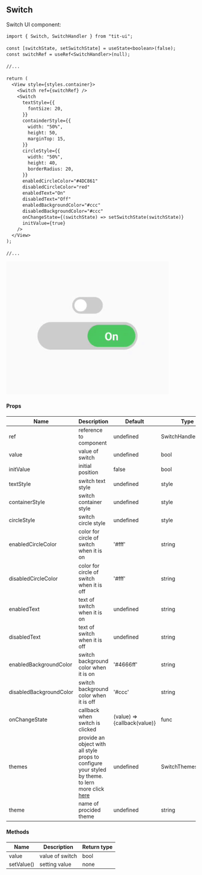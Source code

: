 ## Switch

Switch UI component:

```tsx
import { Switch, SwitchHandler } from "tit-ui";

const [switchState, setSwitchState] = useState<boolean>(false);
const switchRef = useRef<SwitchHandler>(null);

//...

return (
  <View style={styles.container}>
    <Switch ref={switchRef} />
    <Switch
      textStyle={{
        fontSize: 20,
      }}
      containderStyle={{
        width: "50%",
        height: 50,
        marginTop: 15,
      }}
      circleStyle={{
        width: "50%",
        height: 40,
        borderRadius: 20,
      }}
      enabledCircleColor="#4DC861"
      disabledCircleColor="red"
      enabledText="On"
      disabledText="Off"
      enabledBackgroundColor="#ccc"
      disabledBackgroundColor="#ccc"
      onChangeState={(switchState) => setSwitchState(switchState)}
      initValue={true}
    />
  </View>
);

//...
```

![alt switch](https://github.com/blnaxblachbl/tit-ui/blob/main/gifs/switch.gif?raw=true)

#### Props

| Name                    | Description                                                                                                                               | Default                      | Type               |
| ----------------------- | ----------------------------------------------------------------------------------------------------------------------------------------- | ---------------------------- | ------------------ |
| ref                     | reference to component                                                                                                                    | undefined                    | SwitchHandler      |
| value                   | value of switch                                                                                                                           | undefined                    | bool               |
| initValue               | initial position                                                                                                                          | false                        | bool               |
| textStyle               | switch text style                                                                                                                         | undefined                    | style              |
| containerStyle          | switch container style                                                                                                                    | undefined                    | style              |
| circleStyle             | switch circle style                                                                                                                       | undefined                    | style              |
| enabledCircleColor      | color for circle of switch when it is on                                                                                                  | '#fff'                       | string             |
| disabledCircleColor     | color for circle of switch when it is off                                                                                                 | '#fff'                       | string             |
| enabledText             | text of switch when it is on                                                                                                              | undefined                    | string             |
| disabledText            | text of switch when it is off                                                                                                             | undefined                    | string             |
| enabledBackgroundColor  | switch background color when it is on                                                                                                     | '#4666ff'                    | string             |
| disabledBackgroundColor | switch background color when it is off                                                                                                    | '#ccc'                       | string             |
| onChangeState           | callback when switch is clicked                                                                                                           | (value) => {callback(value)} | func               |
| themes                  | provide an object with all style props to configure your styled by theme. to lern more click [here](https://tit-ui.github.io/docs?page=themes) | undefined                    | SwitchThemesObject |
| theme                   | name of procided theme                                                                                                                    | undefined                    | string             |

#### Methods

| Name       | Description     | Return type |
| ---------- | --------------- | ----------- |
| value      | value of switch | bool        |
| setValue() | setting value   | none        |
